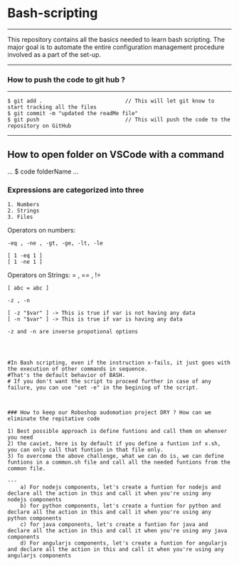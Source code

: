 # Bash-scripting

***
This repository contains all the basics needed to learn bash scripting. The major goal is to automate the entire configuration management procedure involved as a part of the set-up.
***

### How to push the code to git hub ?

***
    $ git add .                          // This will let git know to start tracking all the files
    $ git commit -m "updated the readMe file"
    $ git push                           // This will push the code to the repository on GitHub
***

## How to open folder on VSCode with a command

...
    $ code folderName
...


### Expressions are categorized into three

    1. Numbers
    2. Strings
    3. Files

Operators on numbers:

    -eq , -ne , -gt, -ge, -lt, -le

    [ 1 -eq 1 ]
    [ 1 -ne 1 ]

Operators on Strings:
    = , == , !=

    [ abc = abc ]

    -z , -n

    [ -z "$var" ] -> This is true if var is not having any data
    [ -n "$var" ] -> This is true if var is having any data

    -z and -n are inverse propotional options




    #In Bash scripting, even if the instruction x-fails, it just goes with the execution of other commands in sequence. 
    #That's the default behavior of BASH.
    # If you don't want the script to proceed further in case of any failure, you can use "set -e" in the begining of the script.



    ### How to keep our Roboshop audomation project DRY ? How can we eliminate the repitative code

    1) Best possible approach is define funtions and call them on whenver you need
    2) the caviet, here is by default if you define a funtion inf x.sh, you can only call that funtion in that file only.
    3) To overcome the above challenge, what we can do is, we can define funtions in a common.sh file and call all the needed funtions from the common file.

    ---
        a) For nodejs components, let's create a funtion for nodejs and declare all the action in this and call it when you're using any nodejs components
        b) for python components, let's create a funtion for python and declare all the action in this and call it when you're using any python components
        c) for java components, let's create a funtion for java and declare all the action in this and call it when you're using any java components
        d) For angularjs components, let's create a funtion for angularjs and declare all the action in this and call it when you're using any angularjs components
